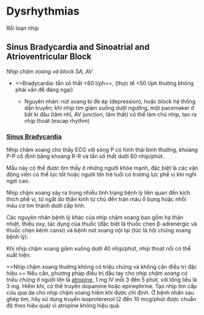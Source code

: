 # Dysrhythmias  
Rối loạn nhịp  
## Sinus Bradycardia and Sinoatrial and Atrioventricular Block  
*Nhịp chậm xoang và block SA, AV*  
- ==Bradycardia: tần số thất <60 l/ph==, (thực tế <50 l/ph thường không phải vấn đề đáng ngại)  
	- Nguyên nhân: nút xoang bị đè ép (depression), hoặc block hệ thống dẫn truyền; khi nhịp tim giảm xuống dưới ngưỡng, một pacemaker ở bất kì đâu (tâm nhĩ, AV junction, tâm thất) có thể làm chủ nhịp, tạo ra nhịp thoát (escap rhythm)  
  
### [Sinus Bradycardia](./Sinus%20Bradycardia.md)  
  
Nhịp chậm xoang cho thấy ECG với sóng P có hình thái bình thường, khoảng P-P cố định bằng khoảng R-R và tần số thất dưới 60 nhịp/phút.  
  
Mẫu này có thể được tìm thấy ở những người khỏe mạnh, đặc biệt là các vận động viên có thể lực tốt hoặc người lớn trẻ tuổi có trương lực phế vị khi nghỉ ngơi cao.  
  
Nhịp chậm xoang xảy ra trong nhiều tình trạng bệnh lý liên quan đến kích thích phế vị, từ ngất do thần kinh tự chủ đến tràn máu ổ bụng hoặc nhồi máu cơ tim thành dưới cấp tính.  
  
Các nguyên nhân bệnh lý khác của nhịp chậm xoang bao gồm hạ thân nhiệt, thiếu oxy, tác dụng của thuốc (đặc biệt là thuốc chẹn β-adrenergic và thuốc chẹn kênh canxi) và bệnh nút xoang nội tại (tức là hội chứng xoang bệnh lý).  
  
Khi nhịp chậm xoang giảm xuống dưới 40 nhịp/phút, nhịp thoát nối có thể xuất hiện.  
  
==Nhịp chậm xoang thường không có triệu chứng và không cần điều trị đặc hiệu.== Nếu cần, phương pháp điều trị đầu tay cho *nhịp chậm xoang có triệu chứng* ở người lớn là [atropine](./100%20Reference%20notes/Drug/Atropine.md), 1 mg IV mỗi 3 đến 5 phút, với tổng liều là 3 mg. Hiếm khi, có thể truyền dopamine hoặc epinephrine. Tạo nhịp tim cấp cứu qua da cho nhịp chậm xoang hiếm khi được chỉ định. Ở bệnh nhân sau ghép tim, hãy sử dụng truyền isoproterenol (2 đến 10 mcg/phút được chuẩn độ theo hiệu quả) vì atropine không hiệu quả.